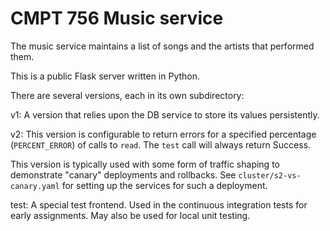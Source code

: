 # CMPT 756 Music service

The music service maintains a list of songs and the artists that performed
them.

This is a public Flask server written in Python.

There are several versions, each in its own subdirectory:

v1: A version that relies upon the DB service to store its
  values persistently. 

v2: This version is configurable to return errors for a specified
  percentage (`PERCENT_ERROR`) of calls to `read`. The `test` call
  will always return Success.

  This version is typically used with some form of
  traffic shaping to demonstrate "canary" deployments and
  rollbacks. See `cluster/s2-vs-canary.yaml` for setting
  up the services for such a deployment.

test: A special test frontend.  Used in the continuous
  integration tests for early assignments. May also be used for local unit
  testing.
